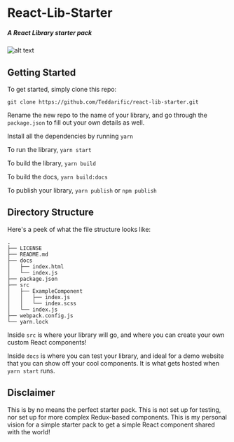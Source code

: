 # React-Lib-Starter

##### A React Library starter pack

![alt text](https://img.shields.io/github/license/teddarific/react-lib-starter.svg "MIT License")

## Getting Started

To get started, simply clone this repo:

```
git clone https://github.com/Teddarific/react-lib-starter.git
```

Rename the new repo to the name of your library, and go through the ````package.json```` to fill out your own details as well. 

Install all the dependencies by running
```yarn```

To run the library, ```yarn start```

To build the library, ```yarn build```

To build the docs, ```yarn build:docs```

To publish your library, ```yarn publish``` or ```npm publish```

## Directory Structure

Here's a peek of what the file structure looks like:

```
.
├── LICENSE
├── README.md
├── docs
│   ├── index.html
│   └── index.js
├── package.json
├── src
│   ├── ExampleComponent
│   │   ├── index.js
│   │   └── index.scss
│   └── index.js
├── webpack.config.js
└── yarn.lock
```

Inside ```src``` is where your library will go, and where you can create your own custom React components!

Inside ```docs``` is where you can test your library, and ideal for a demo website that you can show off your cool components. It is what gets hosted when ```yarn start``` runs.

## Disclaimer

This is by no means the perfect starter pack. This is not set up for testing, nor set up for more complex Redux-based components. This is my personal vision for a simple starter pack to get a simple React component shared with the world!
